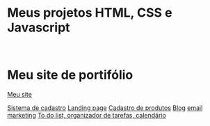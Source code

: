 # Meus projetos HTML, CSS e Javascript
<br>
<h1>Meu site de portifólio</h1>
<a href="https://github.com/LucasNoliveira/Meu-site-oficial">Meu site</a>

<a href="https://github.com/LucasNoliveira/Meu-site-oficial">Sistema de cadastro</a>
<a href="https://github.com/LucasNoliveira/Meu-site-oficial">Landing page</a>
<a href="https://github.com/LucasNoliveira/Meu-site-oficial">Cadastro de produtos</a>
<a href="https://github.com/LucasNoliveira/Meu-site-oficial">Blog</a>
<a href="https://github.com/LucasNoliveira/Meu-site-oficial">email marketing</a>
<a href="https://github.com/LucasNoliveira/Meu-site-oficial">To do list, organizador de tarefas, calendário</a>
